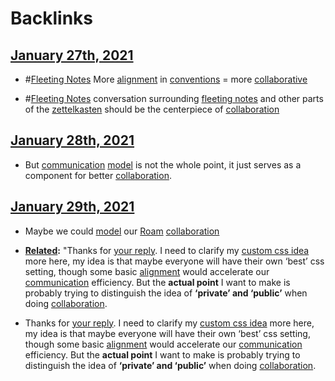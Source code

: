 
# Backlinks
## [January 27th, 2021](<January 27th, 2021.md>)
- #[Fleeting Notes](<Fleeting Notes.md>) More [alignment](<alignment.md>) in [conventions](<conventions.md>) = more [collaborative]([collaboration](<collaboration.md>))

- #[Fleeting Notes](<Fleeting Notes.md>) conversation surrounding [fleeting notes](<fleeting notes.md>) and other parts of the [zettelkasten](<zettelkasten.md>) should be the centerpiece of [collaboration](<collaboration.md>)

## [January 28th, 2021](<January 28th, 2021.md>)
- But [communication](<communication.md>) [model](<model.md>) is not the whole point, it just serves as a component for better [collaboration](<collaboration.md>).

## [January 29th, 2021](<January 29th, 2021.md>)
- Maybe we could [model](<model.md>) our [Roam](<Roam.md>) [collaboration](<collaboration.md>)

- **[Related](<Related.md>):** "Thanks for [your reply](((n_PNVqwuw))). I need to clarify my [custom css idea](((FehE8jv6_))) more here, my idea is that maybe everyone will have their own ‘best’ css setting, though some basic [alignment](<alignment.md>) would accelerate our [communication](<communication.md>) efficiency. But the **actual point** I want to make is probably trying to distinguish the idea of **‘private’ and ‘public’** when doing [collaboration](<collaboration.md>).

- Thanks for [your reply](((n_PNVqwuw))). I need to clarify my [custom css idea](((FehE8jv6_))) more here, my idea is that maybe everyone will have their own ‘best’ css setting, though some basic [alignment](<alignment.md>) would accelerate our [communication](<communication.md>) efficiency. But the **actual point** I want to make is probably trying to distinguish the idea of **‘private’ and ‘public’** when doing [collaboration](<collaboration.md>).


